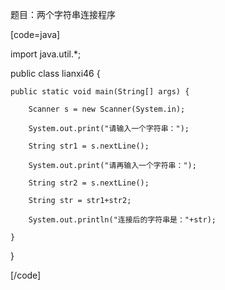 题目：两个字符串连接程序  
[code=java]  
import java.util.*;
public class lianxi46 {
	public static void main(String[] args) {
		Scanner s = new Scanner(System.in);
		System.out.print("请输入一个字符串：");
		String str1 = s.nextLine();
		System.out.print("请再输入一个字符串：");
		String str2 = s.nextLine();
		String str = str1+str2;
		System.out.println("连接后的字符串是："+str);
	}
} 
[/code]
